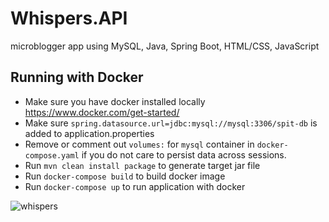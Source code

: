 # Whispers.API

microblogger app using MySQL, Java, Spring Boot, HTML/CSS, JavaScript

## Running with Docker
* Make sure you have docker installed locally https://www.docker.com/get-started/
* Make sure `spring.datasource.url=jdbc:mysql://mysql:3306/spit-db` is added to application.properties
* Remove or comment out `volumes:` for `mysql` container in `docker-compose.yaml` if you do not care to persist data across sessions.
* Run `mvn clean install package` to generate target jar file
* Run `docker-compose build` to build docker image
* Run `docker-compose up` to run application with docker


![whispers](https://github.com/user-attachments/assets/6f067508-797f-4561-96c1-5891bdac0c24)

